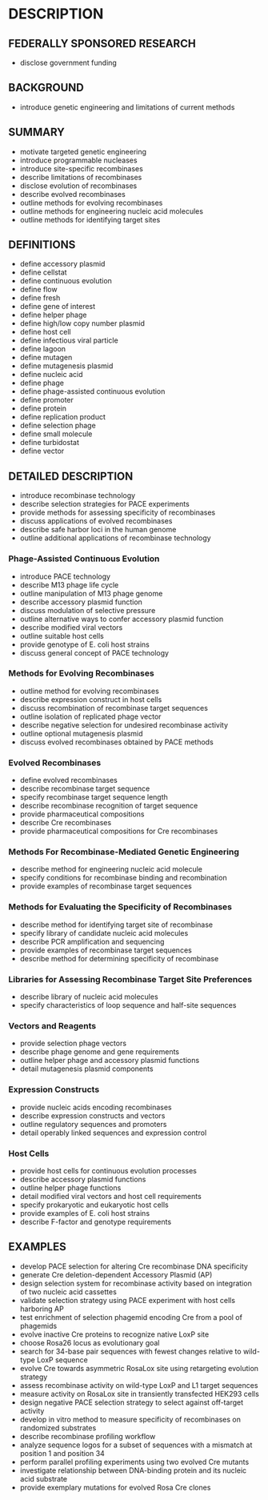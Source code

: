# DESCRIPTION

## FEDERALLY SPONSORED RESEARCH

- disclose government funding

## BACKGROUND

- introduce genetic engineering and limitations of current methods

## SUMMARY

- motivate targeted genetic engineering
- introduce programmable nucleases
- introduce site-specific recombinases
- describe limitations of recombinases
- disclose evolution of recombinases
- describe evolved recombinases
- outline methods for evolving recombinases
- outline methods for engineering nucleic acid molecules
- outline methods for identifying target sites

## DEFINITIONS

- define accessory plasmid
- define cellstat
- define continuous evolution
- define flow
- define fresh
- define gene of interest
- define helper phage
- define high/low copy number plasmid
- define host cell
- define infectious viral particle
- define lagoon
- define mutagen
- define mutagenesis plasmid
- define nucleic acid
- define phage
- define phage-assisted continuous evolution
- define promoter
- define protein
- define replication product
- define selection phage
- define small molecule
- define turbidostat
- define vector

## DETAILED DESCRIPTION

- introduce recombinase technology
- describe selection strategies for PACE experiments
- provide methods for assessing specificity of recombinases
- discuss applications of evolved recombinases
- describe safe harbor loci in the human genome
- outline additional applications of recombinase technology

### Phage-Assisted Continuous Evolution

- introduce PACE technology
- describe M13 phage life cycle
- outline manipulation of M13 phage genome
- describe accessory plasmid function
- discuss modulation of selective pressure
- outline alternative ways to confer accessory plasmid function
- describe modified viral vectors
- outline suitable host cells
- provide genotype of E. coli host strains
- discuss general concept of PACE technology

### Methods for Evolving Recombinases

- outline method for evolving recombinases
- describe expression construct in host cells
- discuss recombination of recombinase target sequences
- outline isolation of replicated phage vector
- describe negative selection for undesired recombinase activity
- outline optional mutagenesis plasmid
- discuss evolved recombinases obtained by PACE methods

### Evolved Recombinases

- define evolved recombinases
- describe recombinase target sequence
- specify recombinase target sequence length
- describe recombinase recognition of target sequence
- provide pharmaceutical compositions
- describe Cre recombinases
- provide pharmaceutical compositions for Cre recombinases

### Methods For Recombinase-Mediated Genetic Engineering

- describe method for engineering nucleic acid molecule
- specify conditions for recombinase binding and recombination
- provide examples of recombinase target sequences

### Methods for Evaluating the Specificity of Recombinases

- describe method for identifying target site of recombinase
- specify library of candidate nucleic acid molecules
- describe PCR amplification and sequencing
- provide examples of recombinase target sequences
- describe method for determining specificity of recombinase

### Libraries for Assessing Recombinase Target Site Preferences

- describe library of nucleic acid molecules
- specify characteristics of loop sequence and half-site sequences

### Vectors and Reagents

- provide selection phage vectors
- describe phage genome and gene requirements
- outline helper phage and accessory plasmid functions
- detail mutagenesis plasmid components

### Expression Constructs

- provide nucleic acids encoding recombinases
- describe expression constructs and vectors
- outline regulatory sequences and promoters
- detail operably linked sequences and expression control

### Host Cells

- provide host cells for continuous evolution processes
- describe accessory plasmid functions
- outline helper phage functions
- detail modified viral vectors and host cell requirements
- specify prokaryotic and eukaryotic host cells
- provide examples of E. coli host strains
- describe F-factor and genotype requirements

## EXAMPLES

- develop PACE selection for altering Cre recombinase DNA specificity
- generate Cre deletion-dependent Accessory Plasmid (AP)
- design selection system for recombinase activity based on integration of two nucleic acid cassettes
- validate selection strategy using PACE experiment with host cells harboring AP
- test enrichment of selection phagemid encoding Cre from a pool of phagemids
- evolve inactive Cre proteins to recognize native LoxP site
- choose Rosa26 locus as evolutionary goal
- search for 34-base pair sequences with fewest changes relative to wild-type LoxP sequence
- evolve Cre towards asymmetric RosaLox site using retargeting evolution strategy
- assess recombinase activity on wild-type LoxP and L1 target sequences
- measure activity on RosaLox site in transiently transfected HEK293 cells
- design negative PACE selection strategy to select against off-target activity
- develop in vitro method to measure specificity of recombinases on randomized substrates
- describe recombinase profiling workflow
- analyze sequence logos for a subset of sequences with a mismatch at position 1 and position 34
- perform parallel profiling experiments using two evolved Cre mutants
- investigate relationship between DNA-binding protein and its nucleic acid substrate
- provide exemplary mutations for evolved Rosa Cre clones

